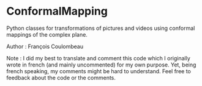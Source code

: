 ConformalMapping
================

Python classes for transformations of pictures and videos using conformal mappings of the complex plane.

Author : François Coulombeau

Note : I did my best to translate and comment this code which I originally wrote in french (and mainly uncommented) for my own purpose. Yet, being french speaking, my comments might be hard to understand. Feel free to feedback about the code or the comments.
